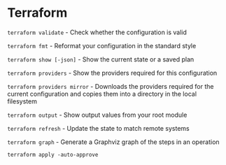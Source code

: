 # Terraform
`terraform validate` - Check whether the configuration is valid

`terraform fmt` - Reformat your configuration in the standard style

`terraform show [-json]` - Show the current state or a saved plan

`terraform providers` - Show the providers required for this configuration

`terraform providers mirror` - Downloads the providers required for the current configuration and copies them into a directory in the local filesystem

`terraform output` - Show output values from your root module

`terraform refresh` - Update the state to match remote systems

`terraform graph` - Generate a Graphviz graph of the steps in an operation

`terraform apply -auto-approve`